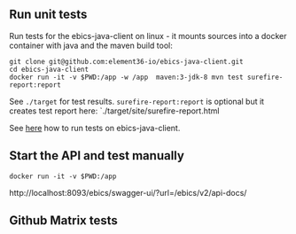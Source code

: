 ## Run unit tests

Run tests for the ebics-java-client on linux - it mounts sources into a docker container with java and the maven build tool:


    git clone git@github.com:element36-io/ebics-java-client.git
    cd ebics-java-client
    docker run -it -v $PWD:/app -w /app  maven:3-jdk-8 mvn test surefire-report:report

See `./target` for test results. `surefire-report:report` is optional but it creates test report here: `./target/site/surefire-report.html


See [here](https://github.com/element36-io/ebics-java-client/blob/master/README.md) how to run tests on ebics-java-client. 

## Start the API and test manually

    docker run -it -v $PWD:/app

http://localhost:8093/ebics/swagger-ui/?url=/ebics/v2/api-docs/


## Github Matrix tests



